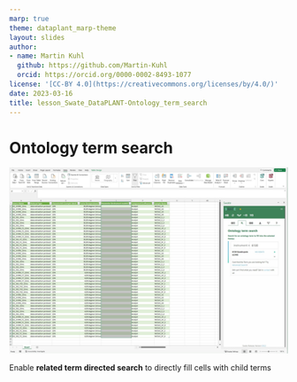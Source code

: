 ```yaml
---
marp: true
theme: dataplant_marp-theme
layout: slides
author:
- name: Martin Kuhl
  github: https://github.com/Martin-Kuhl
  orcid: https://orcid.org/0000-0002-8493-1077
license: '[CC-BY 4.0](https://creativecommons.org/licenses/by/4.0/)'
date: 2023-03-16
title: lesson_Swate_DataPLANT-Ontology_term_search
---
```


# Ontology term search


<style scoped>
h1{
  text-align: left
}
section {
  text-align: center;
}
</style>

![w:750](./../../img/Swate_OntologyTermSearch.svg)

Enable **related term directed search** to directly fill cells with child terms
